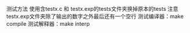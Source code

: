 测试方法
使用含testx.c 和 testx.exp的tests文件夹换掉原本的tests
注意testx.exp文件夹除了输出的数字之外最后还有一个空行
测试编译器：make compile
测试解释器：make interp